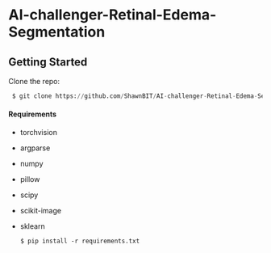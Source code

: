 # AI-challenger-Retinal-Edema-Segmentation

## Getting Started

Clone the repo:

```python
 $ git clone https://github.com/ShawnBIT/AI-challenger-Retinal-Edema-Segmentation.git
```

#### Requirements

* torchvision
* argparse
* numpy
* pillow
* scipy
* scikit-image
* sklearn

  ```
  $ pip install -r requirements.txt
  ```

  
